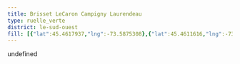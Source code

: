 ```yaml
---
title: Brisset LeCaron Campigny Laurendeau
type: ruelle_verte
district: le-sud-ouest
fill: [{"lat":45.4617937,"lng":-73.5875308},{"lat":45.4611616,"lng":-73.5875737}]
---
```


undefined
